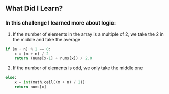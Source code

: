 ## What Did I Learn?

### In this challenge I learned more about logic:

1. If the number of elements in the array is a multiple of 2, we take the 2 in the middle and take the average
```python
if (m + n) % 2 == 0:
    x = (m + n) / 2
    return (nums[x-1] + nums[x]) / 2.0
```

2. If the number of elements is odd, we only take the middle one
```python
else:
    x = int(math.ceil((m + n) / 2))
    return nums[x]
```